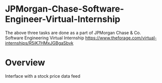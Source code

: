 # JPMorgan-Chase-Software-Engineer-Virtual-Internship
The above three tasks are done as a part of JPMorgan Chase & Co. Software Engineering Virtual Internship
https://www.theforage.com/virtual-internships/R5iK7HMxJGBgaSbvk
# Overview
Interface with a stock price data feed 
